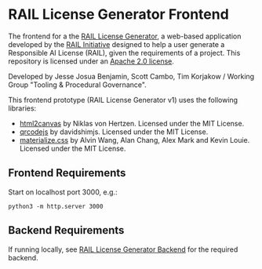 # RAIL License Generator Frontend

The frontend for a the [RAIL License Generator](https://www.licenses.ai/rail-license-generator), a web-based application developed by the [RAIL Initiative](https://www.licenses.ai/) designed to help a user generate a Responsible AI License (RAIL), given the requirements of a project. This repository is licensed under an [Apache 2.0 license](https://github.com/RAIL-Initiative/RAIL-license-generator_frontend/blob/main/LICENSE).

Developed by Jesse Josua Benjamin, Scott Cambo, Tim Korjakow / Working Group "Tooling & Procedural Governance".

This frontend prototype (RAIL License Generator v1) uses the following libraries:

* [html2canvas](https://html2canvas.hertzen.com/) by Niklas von Hertzen. Licensed under the MIT License.
* [qrcodejs](https://github.com/davidshimjs/qrcodejs) by davidshimjs. Licensed under the MIT License.
* [materialize.css](https://materializecss.com/) by Alvin Wang, Alan Chang, Alex Mark and Kevin Louie. Licensed under the MIT License.

## Frontend Requirements

Start on localhost port 3000, e.g.:

```
python3 -m http.server 3000
```

## Backend Requirements

If running locally, see [RAIL License Generator Backend](https://github.com/RAIL-Initiative/RAIL-license-generator_backend) for the required backend.